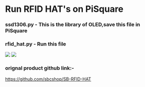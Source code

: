 # Run RFID HAT's on PiSquare 

### ssd1306.py - This is the library of OLED,save this file in PiSquare
### rfid_hat.py - Run this file

<img src = "https://github.com/sbcshop/PiSquare/blob/main/Run%20raspberry%20HAT's%20on%20PiSquare/images/img6.jpg" />
<img src = "https://github.com/sbcshop/PiSquare/blob/main/Run%20raspberry%20HAT's%20on%20PiSquare/images/img7.jpg" />

### orignal product github link:-
https://github.com/sbcshop/SB-RFID-HAT
